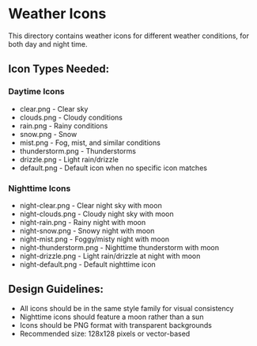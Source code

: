 # Weather Icons

This directory contains weather icons for different weather conditions, for both day and night time.

## Icon Types Needed:

### Daytime Icons
- clear.png - Clear sky
- clouds.png - Cloudy conditions
- rain.png - Rainy conditions
- snow.png - Snow
- mist.png - Fog, mist, and similar conditions
- thunderstorm.png - Thunderstorms
- drizzle.png - Light rain/drizzle
- default.png - Default icon when no specific icon matches

### Nighttime Icons
- night-clear.png - Clear night sky with moon
- night-clouds.png - Cloudy night sky with moon
- night-rain.png - Rainy night with moon
- night-snow.png - Snowy night with moon
- night-mist.png - Foggy/misty night with moon
- night-thunderstorm.png - Nighttime thunderstorm with moon
- night-drizzle.png - Light rain/drizzle at night with moon
- night-default.png - Default nighttime icon

## Design Guidelines:
- All icons should be in the same style family for visual consistency
- Nighttime icons should feature a moon rather than a sun
- Icons should be PNG format with transparent backgrounds
- Recommended size: 128x128 pixels or vector-based
